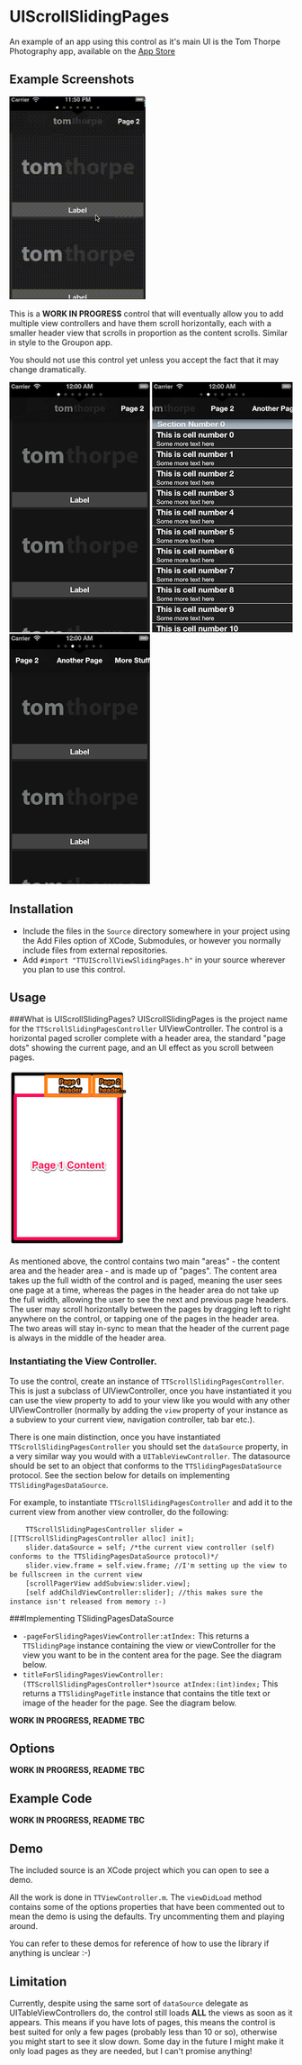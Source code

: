 UIScrollSlidingPages
=========================

An example of an app using this control as it's main UI is the Tom Thorpe Photography app, available on the [App Store](https://itunes.apple.com/us/app/tom-thorpe-photography/id614901245?mt=8)

Example Screenshots
---

![Screenshot](Screenshots/uiscrollslidingpages.gif)

This is a **WORK IN PROGRESS** control that will eventually allow you to add multiple view controllers and have them scroll horizontally, each with a smaller header view that scrolls in proportion as the content scrolls. Similar in style to the Groupon app.

You should not use this control yet unless you accept the fact that it may change dramatically.


![Screenshot](Screenshots/1.png)  ![Screenshot](Screenshots/2.png)  ![Screenshot](Screenshots/3.png)



Installation
---
* Include the files in the  `Source` directory somewhere in your project using the Add Files option of XCode, Submodules, or however you normally include files from external repositories.
* Add `#import "TTUIScrollViewSlidingPages.h"` in your source wherever you plan to use this control.
                                                                                                                                                                                                                                                        
Usage
---
###What is UIScrollSlidingPages?
UIScrollSlidingPages is the project name for the `TTScrollSlidingPagesController` UIViewController. The control is a horizontal paged scroller complete with a header area, the standard "page dots" showing the current page, and an UI effect as you scroll between pages.

![image](Screenshots/diagram.png)

As mentioned above, the control contains two main "areas" - the content area and the header area - and is made up of "pages". The content area takes up the full width of the control and is paged, meaning the user sees one page at a time, whereas the pages in the header area do not take up the full width, allowing the user to see the next and previous page headers. The user may scroll horizontally between the pages by dragging left to right anywhere on the control, or tapping one of the pages in the header area. The two areas will stay in-sync to mean that the header of the current page is always in the middle of the header area.



### Instantiating the View Controller.

To use the control, create an instance of `TTScrollSlidingPagesController`. This is just a subclass of UIViewController, once you have instantiated it you can use the view property to add to your view like you would with any other UIViewController (normally by adding the `view` property of your instance as a subview to your current view, navigation controller, tab bar etc.). 

There is one main distinction, once you have instantiated `TTScrollSlidingPagesController` you should set the `dataSource` property, in a very similar way you would with a `UITableViewController`. The datasource should be set to an object that conforms to the `TTSlidingPagesDataSource` protocol. See the section below for details on implementing `TTSlidingPagesDataSource`.


For example, to instantiate `TTScrollSlidingPagesController` and add it to the current view from another view controller, do the following:

```  objc
    TTScrollSlidingPagesController slider = [[TTScrollSlidingPagesController alloc] init];
    slider.dataSource = self; /*the current view controller (self) conforms to the TTSlidingPagesDataSource protocol)*/
    slider.view.frame = self.view.frame; //I'm setting up the view to be fullscreen in the current view
    [scrollPagerView addSubview:slider.view];
    [self addChildViewController:slider]; //this makes sure the instance isn't released from memory :-)
```

###Implementing TSlidingPagesDataSource

* `-pageForSlidingPagesViewController:atIndex:` This returns a `TTSlidingPage` instance containing the view or viewController for the view you want to be in the content area for the page. See the diagram below.
* `titleForSlidingPagesViewController:(TTScrollSlidingPagesController*)source atIndex:(int)index;` This returns a `TTSlidingPageTitle` instance that contains the title text or image of the header for the page. See the diagram below.

**WORK IN PROGRESS, README TBC**

Options
---
**WORK IN PROGRESS, README TBC**
 
Example Code
--- 
**WORK IN PROGRESS, README TBC**
 
Demo
---
The included source is an XCode project which you can open to see a demo.

All the work is done in `TTViewController.m`. The `viewDidLoad` method contains some of the options properties that have been commented out to mean the demo is using the defaults. Try uncommenting them and playing around.

You can refer to these demos for reference of how to use the library if anything is unclear :-)

Limitation
---
Currently, despite using the same sort of `dataSource` delegate as UITableViewControllers do, the control still loads **ALL** the views as soon as it appears. This means if you have lots of pages, this means the control is best suited for only a few pages (probably less than 10 or so), otherwise you might start to see it slow down. Some day in the future I might make it only load pages as they are needed, but I can't promise anything!



